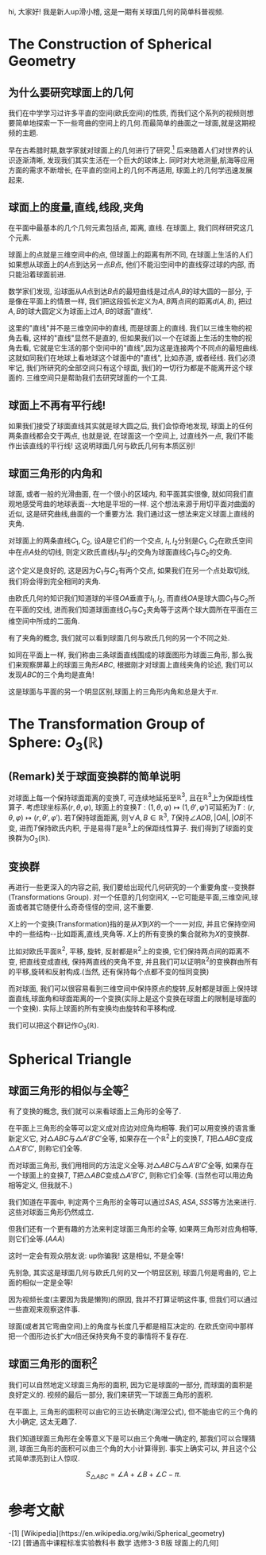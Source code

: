 
hi, 大家好! 我是新人up滑小稽, 这是一期有关球面几何的简单科普视频.

# The Construction of Spherical Geometry
## 为什么要研究球面上的几何
我们在中学学习过许多平直的空间(欧氏空间)的性质, 而我们这个系列的视频则想要简单地探索一下一些弯曲的空间上的几何.而最简单的曲面之一球面,就是这期视频的主题.

早在古希腊时期,数学家就对球面上的几何进行了研究.[<sup>1</sup>](#wiki) 
后来随着人们对世界的认识逐渐清晰, 发现我们其实生活在一个巨大的球体上. 同时对大地测量,航海等应用方面的需求不断增长, 在平直的空间上的几何不再适用, 球面上的几何学迅速发展起来. 

## 球面上的度量,直线,线段,夹角
在平面中最基本的几个几何元素包括点, 距离, 直线. 在球面上, 我们同样研究这几个元素. 

球面上的点就是三维空间中的点, 但球面上的距离有所不同, 在球面上生活的人们如果想从球面上的$A$点到达另一点$B$点, 他们不能沿空间中的直线穿过球的内部, 而只能沿着球面前进.

数学家们发现, 沿球面从$A$点到达$B$点的最短曲线是过点$A$,$B$的球大圆的一部分, 于是像在平面上的情景一样, 我们把这段弧长定义为$A,B$两点间的距离$d(A,B)$, 把过$A,B$的球大圆定义为球面上过$A,B$的球面"直线".

这里的"直线"并不是三维空间中的直线, 而是球面上的直线. 我们以三维生物的视角去看, 这样的"直线"显然不是直的, 但如果我们以一个在球面上生活的生物的视角去看, 它就是它生活的那个空间中的"直线",因为这是连接两个不同点的最短曲线.这就如同我们在地球上看地球这个球面中的"直线", 比如赤道, 或者经线. 我们必须牢记, 我们所研究的全部空间只有这个球面, 我们的一切行为都是不能离开这个球面的. 三维空间只是帮助我们去研究球面的一个工具.

## 球面上不再有平行线!

如果我们接受了球面直线其实就是球大圆之后, 我们会惊奇地发现, 球面上的任何两条直线都会交于两点, 也就是说, 在球面这一个空间上, 过直线外一点, 我们不能作出该直线的平行线! 这说明球面几何与欧氏几何有本质区别!

## 球面三角形的内角和

 球面, 或者一般的光滑曲面, 在一个很小的区域内, 和平面其实很像, 就如同我们直观地感受弯曲的地球表面--大地是平坦的一样.
这个想法来源于用切平面对曲面的近似, 这是研究曲线,曲面的一个重要方法. 我们通过这一想法来定义球面上直线的夹角.

对球面上的两条直线$C_1,C_2$, 设$A$是它们的一个交点, $l_1, l_2$分别是$C_1, C_2$在欧氏空间中在点$A$处的切线, 则定义欧氏直线$l_1$与$l_2$的交角为球面直线$C_1$与$C_2$的交角.

这个定义是良好的, 这是因为$C_1$与$C_2$有两个交点, 如果我们在另一个点处取切线, 我们将会得到完全相同的夹角.

由欧氏几何的知识我们知道球的半径$OA$垂直于$l_1,l_2$, 而直线$OA$是球大圆$C_1$与$C_2$所在平面的交线, 进而我们知道球面直线$C_1$与$C_2$夹角等于这两个球大圆所在平面在三维空间中所成的二面角.

有了夹角的概念, 我们就可以看到球面几何与欧氏几何的另一个不同之处.

如同在平面上一样, 我们称由三条球面直线围成的球面图形为球面三角形, 那么我们来观察屏幕上的球面三角形$ABC$, 根据刚才对球面上直线夹角的论述, 我们可以发现$ABC$的三个角均是直角!

这是球面与平面的另一个明显区别,球面上的三角形内角和总是大于$\pi$.

# The Transformation Group of Sphere: $O_3(\mathbb{R})$
## (Remark)关于球面变换群的简单说明
对球面上每一个保持球面距离的变换$T$, 可连续地延拓至$\mathbb{R}^3$, 且在$\mathbb{R}^3$上为保距线性算子.
考虑球坐标系$(r, \theta, \varphi)$, 球面上的变换$T:(1, \theta, \varphi)\mapsto (1, \theta', \varphi')$可延拓为$T:(r, \theta, \varphi)\mapsto (r, \theta', \varphi')$.
若$T$保持球面距离, 则$\forall A,B \in \mathbb{R}^3$, $T$保持$\angle AOB, |OA|, |OB|$不变, 进而$T$保持欧氏内积, 于是易得$T$是$\mathbb{R}^3$上的保距线性算子. 
我们得到了球面的变换群为$O_3(\mathbb{R})$.

## 变换群

再进行一些更深入的内容之前, 我们要给出现代几何研究的一个重要角度--变换群(Transformations Group).
对一个任意的几何空间$X$, --它可能是平面,三维空间,球面或者其它随便什么奇奇怪怪的空间, 这不重要. 

$X$上的一个变换(Transformation)指的是从$X$到$X$的一个一一对应, 并且它保持空间中的一些结构--比如距离,直线,夹角等. $X$上的所有变换的集合就称为$X$的变换群.

比如对欧氏平面$\mathbb{R}^2$, 平移, 旋转, 反射都是$\mathbb{R}^2$上的变换, 它们保持两点间的距离不变, 把直线变成直线, 保持两直线的夹角不变, 并且我们可以证明$\mathbb{R}^2$的变换群由所有的平移,旋转和反射构成.(当然, 还有保持每个点都不变的恒同变换)

而对球面, 我们可以很容易看到三维空间中保持原点的旋转,反射都是球面上保持球面直线,球面角和球面距离的一个变换(实际上是这个变换在球面上的限制是球面的一个变换). 实际上球面的所有变换均由旋转和平移构成.

我们可以把这个群记作$O_3(\mathbb{R})$.

# Spherical Triangle

## 球面三角形的相似与全等[<sup>2</sup>](#人教社) 

有了变换的概念, 我们就可以来看球面上三角形的全等了.

在平面上三角形的全等可以定义成对应边对应角均相等. 我们可以用变换的语言重新定义它, 对$\triangle ABC$与$\triangle A'B'C'$全等, 如果存在一个$\mathbb{R}^2$上的变换$T$, $T$把$\triangle ABC$变成$\triangle A'B'C'$, 则称它们全等.

而对球面三角形, 我们用相同的方法定义全等.对$\triangle ABC$与$\triangle A'B'C'$全等, 如果存在一个球面上的变换$T$, $T$把$\triangle ABC$变成$\triangle A'B'C'$, 则称它们全等.
(当然也可以用边角相等定义, 但我就不.)

我们知道在平面中, 判定两个三角形的全等可以通过$SAS, ASA, SSS$等方法来进行. 这些对球面三角形仍然成立. 

但我们还有一个更有趣的方法来判定球面三角形的全等, 如果两三角形对应角相等, 则它们全等.($AAA$) 

这时一定会有观众朋友说: up你骗我! 这是相似, 不是全等!

先别急, 其实这是球面几何与欧氏几何的又一个明显区别, 球面几何是弯曲的, 它上面的相似一定是全等!

因为视频长度(主要因为我是懒狗)的原因, 我并不打算证明这件事, 但我们可以通过一些直观来观察这件事.

球面(或者其它弯曲空间)上的角度与长度几乎都是相互决定的. 
在欧氏空间中那样把一个图形边长扩大$n$倍还保持夹角不变的事情将不复存在.

## 球面三角形的面积[<sup>2</sup>](#人教社)

我们可以自然地定义球面三角形的面积, 因为它是球面的一部分, 而球面的面积是良好定义的.
视频的最后一部分, 我们来研究一下球面三角形的面积.

在平面上, 三角形的面积可以由它的三边长确定(海涅公式), 但不能由它的三个角的大小确定, 这太无趣了.

我们知道球面三角形在全等意义下是可以由三个角唯一确定的, 那我们可以合理猜测, 球面三角形的面积可以由三个角的大小计算得到. 
事实上确实可以, 并且这个公式简单漂亮到让人惊叹.

$$S_{\triangle ABC} = \angle A + \angle B + \angle C - \pi . $$



# 参考文献
<div id="wiki"></div>
-[1] [Wikipedia](https://en.wikipedia.org/wiki/Spherical_geometry)

<div id="人教社"></div>
-[2] [普通高中课程标准实验教科书 数学 选修3-3 B版 球面上的几何]
